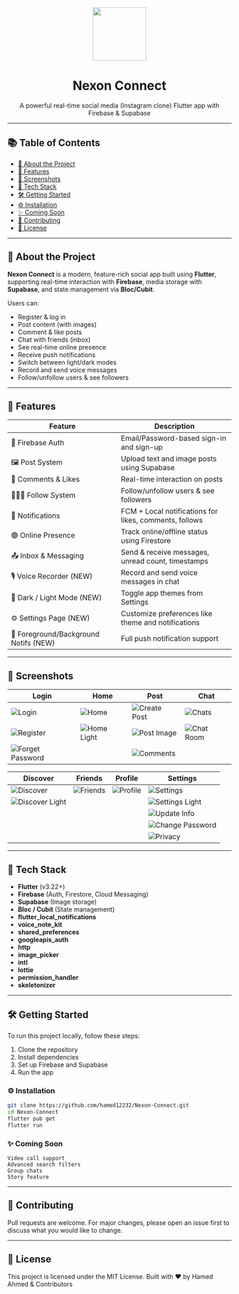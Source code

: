 <div align="center">
  <img src="assets/images/darkSplash.png" height="120"/>
  <h1>Nexon Connect</h1>
  <p>A powerful real-time social media (Instagram clone) Flutter app with Firebase & Supabase</p>
</div>

---

## 📚 Table of Contents

- [📱 About the Project](#-about-the-project)
- [🧪 Features](#-features)
- [📸 Screenshots](#-screenshots)
- [🚀 Tech Stack](#-tech-stack)
- [🛠️ Getting Started](#️-getting-started)
- [⚙️ Installation](#️-installation)
- [✨ Coming Soon](#-coming-soon)
- [🤝 Contributing](#-contributing)
- [📄 License](#-license)
---

## 📱 About the Project

**Nexon Connect** is a modern, feature-rich social app built using **Flutter**, supporting real-time interaction with **Firebase**, media storage with **Supabase**, and state management via **Bloc/Cubit**.

Users can:

- Register & log in
- Post content (with images)
- Comment & like posts
- Chat with friends (inbox)
- See real-time online presence
- Receive push notifications
- Switch between light/dark modes
- Record and send voice messages
- Follow/unfollow users & see followers

---

## 🧪 Features

| Feature                               | Description                                            |
| ------------------------------------- | ------------------------------------------------------ |
| 🔐 Firebase Auth                      | Email/Password-based sign-in and sign-up               |
| 🖼️ Post System                        | Upload text and image posts using Supabase             |
| 💬 Comments & Likes                   | Real-time interaction on posts                         |
| 🧑‍🤝‍🧑 Follow System                      | Follow/unfollow users & see followers                  |
| 🔔 Notifications                      | FCM + Local notifications for likes, comments, follows |
| 🟢 Online Presence                    | Track online/offline status using Firestore            |
| 📤 Inbox & Messaging                  | Send & receive messages, unread count, timestamps      |
| 🎙️ Voice Recorder (NEW)               | Record and send voice messages in chat                 |
| 🌙 Dark / Light Mode (NEW)            | Toggle app themes from Settings                        |
| ⚙️ Settings Page (NEW)                | Customize preferences like theme and notifications     |
| 🔄 Foreground/Background Notifs (NEW) | Full push notification support                         |

---

## 📸 Screenshots

| **Login**                          | **Home**                          | **Post**                          | **Chat**                          |
|------------------------------------|-----------------------------------|-----------------------------------|-----------------------------------|
| ![Login](assets/screens/login.jpg) | ![Home](assets/screens/home.jpg)  | ![Create Post](assets/screens/create%20post.jpg) | ![Chats](assets/screens/chats.jpg) |
| ![Register](assets/screens/register.jpg) | ![Home Light](assets/screens/home_light.jpg) | ![Post Image](assets/screens/post%20Image.jpg) | ![Chat Room](assets/screens/chats_room.jpg) |
| ![Forget Password](assets/screens/forget%20password.jpg) |                                   | ![Comments](assets/screens/comments.jpg) |                                   |

| **Discover**                      | **Friends**                       | **Profile**                       | **Settings**                      |
|-----------------------------------|-----------------------------------|-----------------------------------|-----------------------------------|
| ![Discover](assets/screens/discover.jpg) | ![Friends](assets/screens/friends.jpg) | ![Profile](assets/screens/profile.jpg) | ![Settings](assets/screens/settings.jpg) |
| ![Discover Light](assets/screens/discover_light.jpg) |                                   |                                   | ![Settings Light](assets/screens/settings_light.jpg) |
|                                   |                                   |                                   | ![Update Info](assets/screens/update%20information.jpg) |
|                                   |                                   |                                   | ![Change Password](assets/screens/change%20password.jpg) |
|                                   |                                   |                                   | ![Privacy](assets/screens/privacy.jpg) |

---

## 🚀 Tech Stack

- **Flutter** (v3.22+)
- **Firebase** (Auth, Firestore, Cloud Messaging)
- **Supabase** (Image storage)
- **Bloc / Cubit** (State management)
- **flutter_local_notifications**
- **voice_note_kit**
- **shared_preferences**
- **googleapis_auth**
- **http**
- **image_picker**
- **intl**
- **lottie**
- **permission_handler**
- **skeletonizer**

---

## 🛠️ Getting Started

To run this project locally, follow these steps:

1. Clone the repository
2. Install dependencies
3. Set up Firebase and Supabase
4. Run the app

### ⚙️ Installation

```bash
git clone https://github.com/hamed12232/Nexon-Connect.git
cd Nexon-Connect
flutter pub get
flutter run
```


### ✨ Coming Soon

    Video call support
    Advanced search filters
    Group chats
    Story feature

---

## 🤝 Contributing
Pull requests are welcome. For major changes, please open an issue first to discuss what you would like to change.

---

## 📄 License
This project is licensed under the MIT License.
Built with ❤️ by Hamed Ahmed & Contributors
